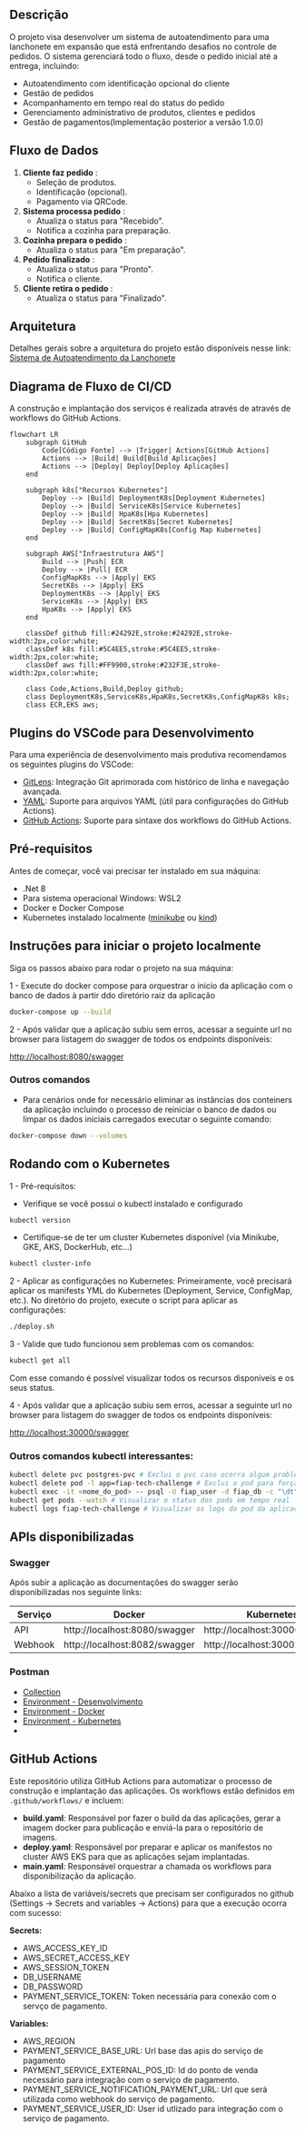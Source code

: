 ## Descrição

O projeto visa desenvolver um sistema de autoatendimento para uma lanchonete em expansão que está enfrentando desafios no controle de pedidos. O sistema gerenciará todo o fluxo, desde o pedido inicial até a entrega, incluindo:

- Autoatendimento com identificação opcional do cliente
- Gestão de pedidos
- Acompanhamento em tempo real do status do pedido
- Gerenciamento administrativo de produtos, clientes e pedidos
- Gestão de pagamentos(Implementação posterior a versão 1.0.0)

## Fluxo de Dados

1. **Cliente faz pedido** :
   * Seleção de produtos.
   * Identificação (opcional).
   * Pagamento via QRCode.
2. **Sistema processa pedido** :
   * Atualiza o status para "Recebido".
   * Notifica a cozinha para preparação.
3. **Cozinha prepara o pedido** :
   * Atualiza o status para "Em preparação".
4. **Pedido finalizado** :
   * Atualiza o status para "Pronto".
   * Notifica o cliente.
5. **Cliente retira o pedido** :
   * Atualiza o status para "Finalizado".

## Arquitetura

Detalhes gerais sobre a arquitetura do projeto estão disponíveis nesse link: [Sistema de Autoatendimento da Lanchonete](docs/architecture-haiku.md)

## Diagrama de Fluxo de CI/CD

A construção e implantação dos serviços é realizada através de através de workflows do GitHub Actions.

```mermaid
flowchart LR
    subgraph GitHub
        Code[Código Fonte] --> |Trigger| Actions[GitHub Actions]
        Actions --> |Build| Build[Build Aplicações]
        Actions --> |Deploy| Deploy[Deploy Aplicações]
    end

    subgraph k8s["Recursos Kubernetes"]
        Deploy --> |Build| DeploymentK8s[Deployment Kubernetes]
        Deploy --> |Build| ServiceK8s[Service Kubernetes]
        Deploy --> |Build| HpaK8s[Hpa Kubernetes]
        Deploy --> |Build| SecretK8s[Secret Kubernetes]
        Deploy --> |Build| ConfigMapK8s[Config Map Kubernetes]
    end

    subgraph AWS["Infraestrutura AWS"]
        Build --> |Push| ECR
        Deploy --> |Pull| ECR
        ConfigMapK8s --> |Apply| EKS
        SecretK8s --> |Apply| EKS
        DeploymentK8s --> |Apply| EKS
        ServiceK8s --> |Apply| EKS
        HpaK8s --> |Apply| EKS
    end    

    classDef github fill:#24292E,stroke:#24292E,stroke-width:2px,color:white;
    classDef k8s fill:#5C4EE5,stroke:#5C4EE5,stroke-width:2px,color:white;
    classDef aws fill:#FF9900,stroke:#232F3E,stroke-width:2px,color:white;
    
    class Code,Actions,Build,Deploy github;
    class DeploymentK8s,ServiceK8s,HpaK8s,SecretK8s,ConfigMapK8s k8s;
    class ECR,EKS aws;
```

## Plugins do VSCode para Desenvolvimento

Para uma experiência de desenvolvimento mais produtiva recomendamos os seguintes plugins do VSCode:

- [GitLens](https://marketplace.visualstudio.com/items?itemName=eamodio.gitlens): Integração Git aprimorada com histórico de linha e navegação avançada.
- [YAML](https://marketplace.visualstudio.com/items?itemName=redhat.vscode-yaml): Suporte para arquivos YAML (útil para configurações do GitHub Actions).
- [GitHub Actions](https://marketplace.visualstudio.com/items?itemName=GitHub.vscode-github-actions): Suporte para sintaxe dos workflows do GitHub Actions.

## Pré-requisitos

Antes de começar, você vai precisar ter instalado em sua máquina:

- .Net 8
- Para sistema operacional Windows: WSL2
- Docker e Docker Compose
- Kubernetes instalado localmente ([minikube](https://minikube.sigs.k8s.io/) ou [kind](https://kind.sigs.k8s.io/))

## Instruções para iniciar o projeto localmente

Siga os passos abaixo para rodar o projeto na sua máquina:

1 - Execute do docker compose para orquestrar o inicio da aplicação com o banco de dados à partir ddo diretório raiz da aplicação

```bash
docker-compose up --build
```

2 - Após validar que a aplicação subiu sem erros, acessar a seguinte url no browser para listagem do swagger de todos os endpoints disponíveis:

[http://localhost:8080/swagger](http://localhost:8080/swagger)

### Outros comandos

- Para cenários onde for necessário eliminar as instâncias dos conteiners da aplicação incluindo o processo de reiniciar o banco de dados ou limpar os dados iniciais carregados executar o seguinte comando:

```bash
docker-compose down --volumes
```

## Rodando com o Kubernetes

1 - Pré-requisitos:

- Verifique se você possui o kubectl instalado e configurado

```bash
kubectl version
```

- Certifique-se de ter um cluster Kubernetes disponível (via Minikube, GKE, AKS, DockerHub, etc...)

```bash
kubectl cluster-info
```

2 - Aplicar as configurações no Kubernetes:
Primeiramente, você precisará aplicar os manifests YML do Kubernetes (Deployment, Service, ConfigMap, etc.).
No diretório do projeto, execute o script para aplicar as configurações:

```bash
./deploy.sh
```

3 - Valide que tudo funcionou sem problemas com os comandos:

```bash
kubectl get all
```

Com esse comando é possível visualizar todos os recursos disponíveis e os seus status.

4 - Após validar que a aplicação subiu sem erros, acessar a seguinte url no browser para listagem do swagger de todos os endpoints disponíveis:

[http://localhost:30000/swagger](http://localhost:30000/swagger)

### Outros comandos kubectl interessantes:

```bash
kubectl delete pvc postgres-pvc # Exclui o pvc caso ocorra algum problema com as tabelas do banco
kubectl delete pod -l app=fiap-tech-challenge # Exclui o pod para forçar a criação de um novo pod
kubectl exec -it <nome_do_pod> -- psql -U fiap_user -d fiap_db -c "\dt" # Para visualizar as tabelas criadas
kubectl get pods --watch # Visualizar o status dos pods em tempo real
kubectl logs fiap-tech-challenge # Visualizar os logs do pod da aplicação
```

## APIs disponibilizadas

### Swagger

Após subir a aplicação as documentações do swagger serão disponibilizadas nos seguinte links:

| Serviço | Docker                        | Kubernetes                     |
| ---------- | ------------------------------- | -------------------------------- |
| API      | http://localhost:8080/swagger | http://localhost:30000/swagger |
| Webhook  | http://localhost:8082/swagger | http://localhost:30002/swagger |

### Postman

- [Collection](postman/FIAP%20-%20Tech%20Challenge%20-%20Fase%202%20-%20APIs.postman_collection.json)
- [Environment - Desenvolvimento](postman/TC%20-%20Desenvolvimento.postman_environment.json)
- [Environment - Docker](postman/TC%20-%20Docker.postman_environment.json)
- [Environment - Kubernetes](postman/TC%20-%20Kubernetes%20Local.postman_environment.json)
- 
## GitHub Actions

Este repositório utiliza GitHub Actions para automatizar o processo de construção e implantação das aplicações. Os workflows estão definidos em `.github/workflows/` e incluem:

- **build.yaml**: Responsável por fazer o build da das aplicações, gerar a imagem docker para publicação e enviá-la para o repositório de imagens.
- **deploy.yaml**: Responsável por preparar e aplicar os manifestos no cluster AWS EKS para que as aplicações sejam implantadas.
- **main.yaml**: Responsável orquestrar a chamada os workflows para disponibilização da aplicação.

Abaixo a lista de variáveis/secrets que precisam ser configurados no github (Settings -> Secrets and variables -> Actions) para que a execução ocorra com sucesso:

**Secrets:**

- AWS_ACCESS_KEY_ID
- AWS_SECRET_ACCESS_KEY
- AWS_SESSION_TOKEN
- DB_USERNAME
- DB_PASSWORD
- PAYMENT_SERVICE_TOKEN: Token necessária para conexão com o servço de pagamento.

**Variables:**

- AWS_REGION
- PAYMENT_SERVICE_BASE_URL: Url base das apis do serviço de pagamento
- PAYMENT_SERVICE_EXTERNAL_POS_ID: Id do ponto de venda necessário para integração com o serviço de pagamento.
- PAYMENT_SERVICE_NOTIFICATION_PAYMENT_URL: Url que será utilizada como webhook do serviço de pagamento.
- PAYMENT_SERVICE_USER_ID: User id utlizado para integração com o serviço de pagamento.